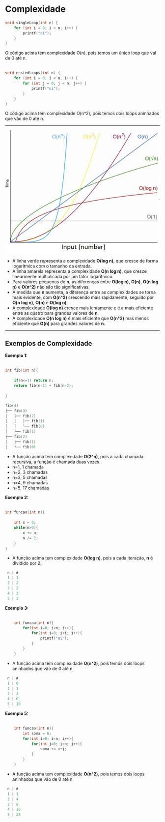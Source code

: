 # Complexidade

```c
void singleLoop(int n) {
    for (int i = 0; i < n; i++) {
        printf("oi");
    }
}
```

O código acima tem complexidade O(n), pois temos um único loop que vai de 0 até n.

```c

void nestedLoops(int n) {
    for (int i = 0; i < n; i++) {
        for (int j = 0; j < n; j++) {
            printf("oi");
        }
    }
}

```

O código acima tem complexidade O(n^2), pois temos dois loops aninhados que vão de 0 até n.

---

![Complexidade](image-1.png)

- A linha verde representa a complexidade **O(log n)**, que cresce de forma logarítmica com o tamanho da entrada.
- A linha amarela representa a complexidade **O(n log n)**, que cresce linearmente multiplicada por um fator logarítmico.
- Para valores pequenos de **n**, as diferenças entre **O(log n)**, **O(n)**, **O(n log n)** e **O(n^2)** não são tão significativas.
- À medida que **n** aumenta, a diferença entre as complexidades se torna mais evidente, com **O(n^2)** crescendo mais rapidamente, seguido por **O(n log n)**, **O(n)** e **O(log n)**.
- A complexidade **O(log n)** cresce mais lentamente e é a mais eficiente entre as quatro para grandes valores de **n**.
- A complexidade **O(n log n)** é mais eficiente que **O(n^2)** mas menos eficiente que **O(n)** para grandes valores de **n**.

---

## Exemplos de Complexidade

**Exemplo 1:**

```c

int fib(int n){

    if(n<=1) return n;
    return fib(n-1) + fib(n-2);

}

```

```c
fib(4)
├── fib(3)
│   ├── fib(2)
│   │   ├── fib(1)
│   │   └── fib(0)
│   └── fib(1)
├── fib(2)
│   ├── fib(1)
│   └── fib(0)
```

- A função acima tem complexidade **O(2^n)**, pois a cada chamada recursiva, a função é chamada duas vezes.
- n=1, 1 chamada
- n=2, 3 chamadas
- n=3, 5 chamadas
- n=4, 9 chamadas
- n=5, 17 chamadas

**Exemplo 2:**

```c

int funcao(int n){

    int x = 0;
    while(n>0){
        x += n;
        n /= 2;
    }
}

```

- A função acima tem complexidade **O(log n)**, pois a cada iteração, **n** é dividido por 2.

```c
 n | #
 1 | 1
 2 | 2
 3 | 2
 4 | 3
 5 | 3
```

**Exemplo 3:**

```c

    int funcao(int n){
        for(int i=0; i<n; i++){
            for(int j=0; j<i; j++){
                printf("oi");
            }
        }
    }

```

- A função acima tem complexidade **O(n^2)**, pois temos dois loops aninhados que vão de 0 até n.

```c
 n | #
 1 | 0
 2 | 1
 3 | 3
 4 | 6
 5 | 10

```

**Exemplo 5:**

```c

    int funcao(int n){
        int soma = 0;
        for(int i=0; i<n; i++){
            for(int j=0; j<n; j++){
                soma += i+j;
            }
        }
    }

```

- A função acima tem complexidade **O(n^2)**, pois temos dois loops aninhados que vão de 0 até n.

```c
 n | #
 1 | 1
 2 | 4
 3 | 9
 4 | 16
 5 | 25
```
